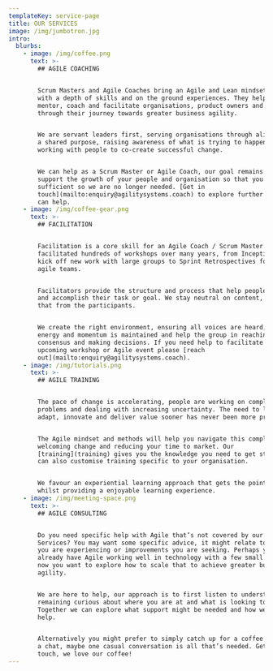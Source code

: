 ```yaml
---
templateKey: service-page
title: OUR SERVICES
image: /img/jumbotron.jpg
intro:
  blurbs:
    - image: /img/coffee.png
      text: >-
        ## AGILE COACHING


        Scrum Masters and Agile Coaches bring an Agile and Lean mindset coupled
        with a depth of skills and on the ground experiences. They help teach,
        mentor, coach and facilitate organisations, product owners and teams
        through their journey towards greater business agility.


        We are servant leaders first, serving organisations through aligning on
        a shared purpose, raising awareness of what is trying to happen and
        working with people to co-create successful change.


        We can help as a Scrum Master or Agile Coach, our goal remains to
        support the growth of your people and organisation so that you are self
        sufficient so we are no longer needed. [Get in
        touch](mailto:enquiry@agilitysystems.coach) to explore further how we
        can help.
    - image: /img/coffee-gear.png
      text: >-
        ## FACILITATION


        Facilitation is a core skill for an Agile Coach / Scrum Master. We have
        facilitated hundreds of workshops over many years, from Inceptions that
        kick off new work with large groups to Sprint Retrospectives for small
        agile teams.


        Facilitators provide the structure and process that help people engage
        and accomplish their task or goal. We stay neutral on content, drawing
        that from the participants.


        We create the right environment, ensuring all voices are heard, the
        energy and momentum is maintained and help the group in reaching
        consensus and making decisions. If you need help to facilitate an
        upcoming workshop or Agile event please [reach
        out](mailto:enquiry@agilitysystems.coach).
    - image: /img/tutorials.png
      text: >-
        ## AGILE TRAINING


        The pace of change is accelerating, people are working on complex
        problems and dealing with increasing uncertainty. The need to learn,
        adapt, innovate and deliver value sooner has never been more pressing.


        The Agile mindset and methods will help you navigate this complexity, 
        welcoming change and reducing your time to market. Our
        [training](training) gives you the knowledge you need to get started, we
        can also customise training specific to your organisation.


        We favour an experiential learning approach that gets the point home
        whilst providing a enjoyable learning experience.
    - image: /img/meeting-space.png
      text: >-
        ## AGILE CONSULTING


        Do you need specific help with Agile that’s not covered by our other
        Services? You may want some specific advice, it might relate to problems
        you are experiencing or improvements you are seeking. Perhaps you
        already have Agile working well in technology with a few small teams,
        now you want to explore how to scale that to achieve greater business
        agility.


        We are here to help, our approach is to first listen to understand,
        remaining curious about where you are at and what is looking to happen.
        Together we can explore what support might be needed and how we can
        help.


        Alternatively you might prefer to simply catch up for a coffee and have
        a chat, maybe one casual conversation is all that’s needed. Get in
        touch, we love our coffee!
---
```


